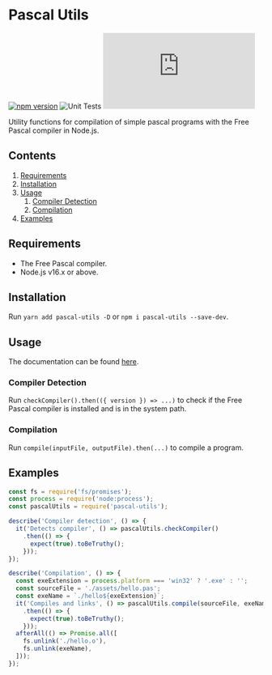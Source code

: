 # Pascal Utils

[![npm version](https://badge.fury.io/js/pascal-utils.svg)](https://badge.fury.io/js/pascal-utils)
![Unit Tests](https://github.com/synthetic-borealis/pascal-utils.js/actions/workflows/test.yml/badge.svg)
![GitHub](https://img.shields.io/github/license/synthetic-borealis/pascal-utils.js)

Utility functions for compilation of simple pascal programs with the Free Pascal compiler in
Node.js.

## Contents

1. [Requirements](#requirements)
2. [Installation](#installation)
3. [Usage](#usage)
   1. [Compiler Detection](#compiler-detection)
   2. [Compilation](#compilation)
4. [Examples](#examples) 

## Requirements

* The Free Pascal compiler.
* Node.js v16.x or above.

## Installation

Run `yarn add pascal-utils -D` or `npm i pascal-utils --save-dev`.

## Usage

The documentation can be found [here](./docs/API.md).

### Compiler Detection

Run `checkCompiler().then(({ version }) => ...)` to check if the Free Pascal compiler is installed
and is in the system path.

### Compilation

Run `compile(inputFile, outputFile).then(...)` to compile a program.

## Examples

```javascript
const fs = require('fs/promises');
const process = require('node:process');
const pascalUtils = require('pascal-utils');

describe('Compiler detection', () => {
  it('Detects compiler', () => pascalUtils.checkCompiler()
    .then(() => {
      expect(true).toBeTruthy();
    }));
});

describe('Compilation', () => {
  const exeExtension = process.platform === 'win32' ? '.exe' : '';
  const sourceFile = './assets/hello.pas';
  const exeName = `./hello${exeExtension}`;
  it('Compiles and links', () => pascalUtils.compile(sourceFile, exeName)
    .then(() => {
      expect(true).toBeTruthy();
    }));
  afterAll(() => Promise.all([
    fs.unlink('./hello.o'),
    fs.unlink(exeName),
  ]));
});

```
